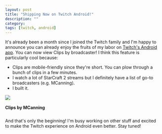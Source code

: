 ```yaml
---
layout: post
title: "Shipping Now on Twitch Android!"
description: ""
category: 
tags: [twitch, android]
---
```


It's already been a month since I joined the Twitch family and I'm happy to announce you can already enjoy the fruits of my labor on [Twitch's Android app][1]. You can now view Clips by broadcaster! I think this feature is particularly cool because:

* Clips are mobile-friendly since they're short. You can plow through a bunch of clips in a few minutes.
* I watch a lot of StarCraft 2 streams but I definitely have a list of go-to broadcasters (e.g. MCanning).
* I built it.

<div>
	<img class="rounded-corners" style="max-width: 800px; border: 1px;" src="{{ site.images2017 }}/05-04/clips.png"/>
	<p class="caption-text" style="line-height: 1.5em; margin-bottom: 24px;"><strong>Clips by MCanning</strong></p>
</div>

And that's only the beginning! I'm busy working on other stuff and excited to make the Twitch experience on Android even better. Stay tuned! 

[1]: https://play.google.com/store/apps/details?id=tv.twitch.android.app
